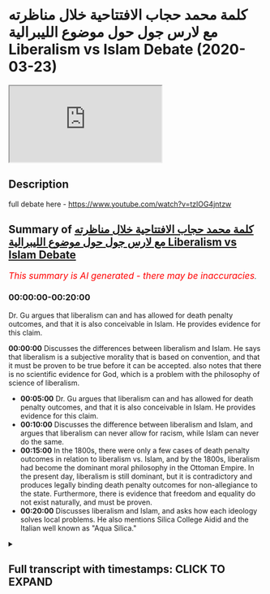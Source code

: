 # كلمة محمد حجاب الافتتاحية خلال مناظرته مع لارس جول حول موضوع الليبرالية Liberalism vs Islam Debate (2020-03-23)

<iframe loading='lazy' allow='autoplay' src='https://www.youtube.com/embed/P8rbfhffxG8'></iframe>

## Description

full debate here - <https://www.youtube.com/watch?v=tzlOG4jntzw>

## Summary of [كلمة محمد حجاب الافتتاحية خلال مناظرته مع لارس جول حول موضوع الليبرالية Liberalism vs Islam Debate](https://www.youtube.com/watch?v=P8rbfhffxG8)

*<span style="color:red; font-size:125%">This summary is AI generated - there may be inaccuracies</span>. [](/)*

### <a onclick="modifyYTiframeseektime('0')">00:00:00-00:20:00</a>

 Dr. Gu argues that liberalism can and has allowed for death penalty outcomes, and that it is also conceivable in Islam. He provides evidence for this claim.

**<a onclick="modifyYTiframeseektime('0')">00:00:00</a>** Discusses the differences between liberalism and Islam. He says that liberalism is a subjective morality that is based on convention, and that it must be proven to be true before it can be accepted. also notes that there is no scientific evidence for God, which is a problem with the philosophy of science of liberalism.

* **<a onclick="modifyYTiframeseektime('300')">00:05:00</a>**  Dr. Gu argues that liberalism can and has allowed for death penalty outcomes, and that it is also conceivable in Islam. He provides evidence for this claim.
* **<a onclick="modifyYTiframeseektime('600')">00:10:00</a>** Discusses the difference between liberalism and Islam, and argues that liberalism can never allow for racism, while Islam can never do the same.
* **<a onclick="modifyYTiframeseektime('900')">00:15:00</a>** In the 1800s, there were only a few cases of death penalty outcomes in relation to liberalism vs. Islam, and by the 1800s, liberalism had become the dominant moral philosophy in the Ottoman Empire. In the present day, liberalism is still dominant, but it is contradictory and produces legally binding death penalty outcomes for non-allegiance to the state. Furthermore, there is evidence that freedom and equality do not exist naturally, and must be proven.
* **<a onclick="modifyYTiframeseektime('1200')">00:20:00</a>** Discusses liberalism and Islam, and asks how each ideology solves local problems. He also mentions Silica College Aidid and the Italian well known as "Aqua Silica."

<details><summary><h2>Full transcript with timestamps: CLICK TO EXPAND</h2></summary>

<a onclick="modifyYTiframeseektime('9')">0:00:09</a> so are they coming Rach mental labor  
<a onclick="modifyYTiframeseektime('11')">0:00:11</a> together can you guys hear me this is a  
<a onclick="modifyYTiframeseektime('12')">0:00:12</a> bit low  
<a onclick="modifyYTiframeseektime('13')">0:00:13</a> should I bring up a bit is this better  
<a onclick="modifyYTiframeseektime('16')">0:00:16</a> is it better or is it mm all right well  
<a onclick="modifyYTiframeseektime('20')">0:00:20</a> thank you very much dr. Gould for your  
<a onclick="modifyYTiframeseektime('23')">0:00:23</a> presentation it was a bit more moderate  
<a onclick="modifyYTiframeseektime('27')">0:00:27</a> than your previous presentations I must  
<a onclick="modifyYTiframeseektime('29')">0:00:29</a> admit with other debates I've seen of  
<a onclick="modifyYTiframeseektime('33')">0:00:33</a> yours so I appreciate the more nuance  
<a onclick="modifyYTiframeseektime('36')">0:00:36</a> that you put into the discussion let's  
<a onclick="modifyYTiframeseektime('41')">0:00:41</a> start with definitions because I think  
<a onclick="modifyYTiframeseektime('43')">0:00:43</a> this is a point of difference actually  
<a onclick="modifyYTiframeseektime('46')">0:00:46</a> between me and gule gule a good I said  
<a onclick="modifyYTiframeseektime('50')">0:00:50</a> that the definitions that he took were  
<a onclick="modifyYTiframeseektime('52')">0:00:52</a> from dictionaries vernacular definitions  
<a onclick="modifyYTiframeseektime('56')">0:00:56</a> or dictionary definitions are invariably  
<a onclick="modifyYTiframeseektime('58')">0:00:58</a> influenced by ideological ones and so I  
<a onclick="modifyYTiframeseektime('61')">0:01:01</a> would put to him that dictionary  
<a onclick="modifyYTiframeseektime('63')">0:01:03</a> definitions are actually influenced by  
<a onclick="modifyYTiframeseektime('67')">0:01:07</a> political and social outcomes around  
<a onclick="modifyYTiframeseektime('70')">0:01:10</a> around those particular definitions when  
<a onclick="modifyYTiframeseektime('72')">0:01:12</a> they're being written in order to avoid  
<a onclick="modifyYTiframeseektime('74')">0:01:14</a> such bias one has to go before the  
<a onclick="modifyYTiframeseektime('76')">0:01:16</a> sixteenth century for example when  
<a onclick="modifyYTiframeseektime('78')">0:01:18</a> liberalism was around and find  
<a onclick="modifyYTiframeseektime('80')">0:01:20</a> definitions then that would be I think  
<a onclick="modifyYTiframeseektime('82')">0:01:22</a> an appropriate recourse for someone who  
<a onclick="modifyYTiframeseektime('84')">0:01:24</a> wants to use addiction definition  
<a onclick="modifyYTiframeseektime('86')">0:01:26</a> however I would say is that dr. Goulet  
<a onclick="modifyYTiframeseektime('88')">0:01:28</a> went on to talk about human rights which  
<a onclick="modifyYTiframeseektime('90')">0:01:30</a> is actually an outgrowth of liberalism  
<a onclick="modifyYTiframeseektime('92')">0:01:32</a> human rights is an outgrowth of  
<a onclick="modifyYTiframeseektime('94')">0:01:34</a> liberalism you cannot understand human  
<a onclick="modifyYTiframeseektime('95')">0:01:35</a> rights without understanding liberalism  
<a onclick="modifyYTiframeseektime('97')">0:01:37</a> therefore the liberalism that we are  
<a onclick="modifyYTiframeseektime('100')">0:01:40</a> talking about is the social liberalism  
<a onclick="modifyYTiframeseektime('103')">0:01:43</a> that is the political philosophy that  
<a onclick="modifyYTiframeseektime('108')">0:01:48</a> was well introduced by John Locke one  
<a onclick="modifyYTiframeseektime('110')">0:01:50</a> karate you some say Thomas Hobbes and  
<a onclick="modifyYTiframeseektime('113')">0:01:53</a> has a tradition all the way up to this  
<a onclick="modifyYTiframeseektime('115')">0:01:55</a> day and so that my definition of  
<a onclick="modifyYTiframeseektime('118')">0:01:58</a> liberalism is actually a politically  
<a onclick="modifyYTiframeseektime('120')">0:02:00</a> floss philosophically one which I'm sure  
<a onclick="modifyYTiframeseektime('122')">0:02:02</a> he'll be able to resonate with being a  
<a onclick="modifyYTiframeseektime('123')">0:02:03</a> philosopher himself traditional Islam I  
<a onclick="modifyYTiframeseektime('125')">0:02:05</a> agree with dr. Goulet we no one has a  
<a onclick="modifyYTiframeseektime('128')">0:02:08</a> monopoly of traditionally the slam so  
<a onclick="modifyYTiframeseektime('130')">0:02:10</a> for example I follow the Humber Light  
<a onclick="modifyYTiframeseektime('132')">0:02:12</a> School of Law I can't say that my school  
<a onclick="modifyYTiframeseektime('135')">0:02:15</a> of law is the only correct one I  
<a onclick="modifyYTiframeseektime('136')">0:02:16</a> understand that there is different  
<a onclick="modifyYTiframeseektime('139')">0:02:19</a> strands of traditions Islam mortis  
<a onclick="modifyYTiframeseektime('141')">0:02:21</a> Ollie's were accepted  
<a onclick="modifyYTiframeseektime('143')">0:02:23</a> four of the each man for example and  
<a onclick="modifyYTiframeseektime('145')">0:02:25</a> that's even mentioned by him Tamiya who  
<a onclick="modifyYTiframeseektime('148')">0:02:28</a> is a literalist as many of you know so I  
<a onclick="modifyYTiframeseektime('151')">0:02:31</a> accept the nuance there I don't disagree  
<a onclick="modifyYTiframeseektime('153')">0:02:33</a> with him I don't think anyone has a  
<a onclick="modifyYTiframeseektime('154')">0:02:34</a> monopoly of traditional traditional slam  
<a onclick="modifyYTiframeseektime('157')">0:02:37</a> so I think that's the first thing the  
<a onclick="modifyYTiframeseektime('159')">0:02:39</a> second thing I want to put to dr. Goulet  
<a onclick="modifyYTiframeseektime('161')">0:02:41</a> is that before we say that we should  
<a onclick="modifyYTiframeseektime('165')">0:02:45</a> move into a liberalizing direction I  
<a onclick="modifyYTiframeseektime('167')">0:02:47</a> think it's very fair to ask the question  
<a onclick="modifyYTiframeseektime('170')">0:02:50</a> how can we prove that liberalism is true  
<a onclick="modifyYTiframeseektime('173')">0:02:53</a> in the first place and of course John  
<a onclick="modifyYTiframeseektime('176')">0:02:56</a> Locke who is the founding father of  
<a onclick="modifyYTiframeseektime('178')">0:02:58</a> liberalism had an essay or a book that  
<a onclick="modifyYTiframeseektime('180')">0:03:00</a> he wrote when he talked about morality  
<a onclick="modifyYTiframeseektime('183')">0:03:03</a> and in that he said that morality is  
<a onclick="modifyYTiframeseektime('185')">0:03:05</a> something which is you can be  
<a onclick="modifyYTiframeseektime('187')">0:03:07</a> demonstrated like mathematics he said  
<a onclick="modifyYTiframeseektime('189')">0:03:09</a> that you can prove the truth of morality  
<a onclick="modifyYTiframeseektime('192')">0:03:12</a> in the same way as you can truth you can  
<a onclick="modifyYTiframeseektime('195')">0:03:15</a> prove scientific truths or mathematical  
<a onclick="modifyYTiframeseektime('197')">0:03:17</a> logical truths in his own system he said  
<a onclick="modifyYTiframeseektime('200')">0:03:20</a> that liberalism is true and he gave  
<a onclick="modifyYTiframeseektime('202')">0:03:22</a> theological reasons for it he replied to  
<a onclick="modifyYTiframeseektime('204')">0:03:24</a> Robert filmer for example who was a  
<a onclick="modifyYTiframeseektime('206')">0:03:26</a> Christian and he was using God as the  
<a onclick="modifyYTiframeseektime('209')">0:03:29</a> example so in other words he was using  
<a onclick="modifyYTiframeseektime('211')">0:03:31</a> an anchorage a moral epistemological  
<a onclick="modifyYTiframeseektime('214')">0:03:34</a> anchorage which was theological and of  
<a onclick="modifyYTiframeseektime('217')">0:03:37</a> course the liberal tradition is not just  
<a onclick="modifyYTiframeseektime('219')">0:03:39</a> John Locke so across time there has been  
<a onclick="modifyYTiframeseektime('222')">0:03:42</a> different philosophers all of which have  
<a onclick="modifyYTiframeseektime('223')">0:03:43</a> tried different things in order to  
<a onclick="modifyYTiframeseektime('226')">0:03:46</a> anchor their respective moral philosophy  
<a onclick="modifyYTiframeseektime('228')">0:03:48</a> so we have John Stuart Mill we have John  
<a onclick="modifyYTiframeseektime('231')">0:03:51</a> Rawls de Tocqueville Montesquieu all of  
<a onclick="modifyYTiframeseektime('234')">0:03:54</a> these individuals wrote books and there  
<a onclick="modifyYTiframeseektime('236')">0:03:56</a> is a vast wood there is a rich tradition  
<a onclick="modifyYTiframeseektime('241')">0:04:01</a> of referring back to a particular  
<a onclick="modifyYTiframeseektime('244')">0:04:04</a> underpinning whether it be  
<a onclick="modifyYTiframeseektime('245')">0:04:05</a> utilitarianism the hedonistic principle  
<a onclick="modifyYTiframeseektime('247')">0:04:07</a> or whatever but in any of those cases  
<a onclick="modifyYTiframeseektime('251')">0:04:11</a> liberalism has proven to be a creature  
<a onclick="modifyYTiframeseektime('253')">0:04:13</a> of convention what did you say I said  
<a onclick="modifyYTiframeseektime('257')">0:04:17</a> liberalism is a creature of convention  
<a onclick="modifyYTiframeseektime('260')">0:04:20</a> meaning it's a subjective morality  
<a onclick="modifyYTiframeseektime('263')">0:04:23</a> something which is and has been the  
<a onclick="modifyYTiframeseektime('266')">0:04:26</a> subject of change it's not an object of  
<a onclick="modifyYTiframeseektime('270')">0:04:30</a> might therefore before we even proceed  
<a onclick="modifyYTiframeseektime('272')">0:04:32</a> in this conversation you have to prove  
<a onclick="modifyYTiframeseektime('274')">0:04:34</a> to me that liberalism is  
<a onclick="modifyYTiframeseektime('276')">0:04:36</a> I mean you had a debate with Hamza  
<a onclick="modifyYTiframeseektime('279')">0:04:39</a> sources some time ago about God's  
<a onclick="modifyYTiframeseektime('281')">0:04:41</a> existence 54 minutes into the debate  
<a onclick="modifyYTiframeseektime('284')">0:04:44</a> doctor Goulet said there is no  
<a onclick="modifyYTiframeseektime('286')">0:04:46</a> scientific evidence of God just bear  
<a onclick="modifyYTiframeseektime('290')">0:04:50</a> that in mind  
<a onclick="modifyYTiframeseektime('291')">0:04:51</a> there is no scientific evidence of God  
<a onclick="modifyYTiframeseektime('292')">0:04:52</a> is a problem with his understanding of  
<a onclick="modifyYTiframeseektime('294')">0:04:54</a> philosophy of science but where is the  
<a onclick="modifyYTiframeseektime('297')">0:04:57</a> scientific evidence for liberalism you  
<a onclick="modifyYTiframeseektime('301')">0:05:01</a> can't have one standard of truth when  
<a onclick="modifyYTiframeseektime('303')">0:05:03</a> you're trying to discover one system of  
<a onclick="modifyYTiframeseektime('306')">0:05:06</a> morality and then this band that discard  
<a onclick="modifyYTiframeseektime('308')">0:05:08</a> that completely throw that out when  
<a onclick="modifyYTiframeseektime('311')">0:05:11</a> you're talking about your own beliefs  
<a onclick="modifyYTiframeseektime('313')">0:05:13</a> which are axiomatic otherwise unprovable  
<a onclick="modifyYTiframeseektime('317')">0:05:17</a> so before you tell us to be liberal why  
<a onclick="modifyYTiframeseektime('319')">0:05:19</a> don't you prove liberalism stop  
<a onclick="modifyYTiframeseektime('321')">0:05:21</a> preaching to us and start proving to us  
<a onclick="modifyYTiframeseektime('324')">0:05:24</a> that's the reality you have taken the  
<a onclick="modifyYTiframeseektime('327')">0:05:27</a> stance of an ideologue a liberal  
<a onclick="modifyYTiframeseektime('331')">0:05:31</a> ideologue preacher don't be a preacher  
<a onclick="modifyYTiframeseektime('336')">0:05:36</a> be a teacher don't be don't preach prove  
<a onclick="modifyYTiframeseektime('340')">0:05:40</a> I want to learn give me some proofs  
<a onclick="modifyYTiframeseektime('344')">0:05:44</a> however what we saw in the second half  
<a onclick="modifyYTiframeseektime('348')">0:05:48</a> of the presentation was dr. GU or Goulet  
<a onclick="modifyYTiframeseektime('352')">0:05:52</a> is that he started talking about  
<a onclick="modifyYTiframeseektime('354')">0:05:54</a> discrimination human rights and all of  
<a onclick="modifyYTiframeseektime('357')">0:05:57</a> those things and he mentioned the death  
<a onclick="modifyYTiframeseektime('359')">0:05:59</a> penalty here's my claim and I stand in  
<a onclick="modifyYTiframeseektime('364')">0:06:04</a> front of everyone today with full  
<a onclick="modifyYTiframeseektime('366')">0:06:06</a> confidence that this claim will not be  
<a onclick="modifyYTiframeseektime('369')">0:06:09</a> refuted listen to the claim liberalism  
<a onclick="modifyYTiframeseektime('372')">0:06:12</a> can and has and is wait a minute now  
<a onclick="modifyYTiframeseektime('378')">0:06:18</a> you're using too many words  
<a onclick="modifyYTiframeseektime('379')">0:06:19</a> rewind liberalism can and has and is  
<a onclick="modifyYTiframeseektime('385')">0:06:25</a> capable of producing death penalty  
<a onclick="modifyYTiframeseektime('389')">0:06:29</a> outcomes for non-religious to the state  
<a onclick="modifyYTiframeseektime('391')">0:06:31</a> for example her dude the laws barbaric  
<a onclick="modifyYTiframeseektime('395')">0:06:35</a> outdated dysfunctional laws which is a  
<a onclick="modifyYTiframeseektime('398')">0:06:38</a> genetic fallacy by the way and you  
<a onclick="modifyYTiframeseektime('400')">0:06:40</a> should know as a philosopher that  
<a onclick="modifyYTiframeseektime('401')">0:06:41</a> presents in cases like this is weak then  
<a onclick="modifyYTiframeseektime('403')">0:06:43</a> he mentioned democracy which is even  
<a onclick="modifyYTiframeseektime('405')">0:06:45</a> look it's even older than Mohammed so  
<a onclick="modifyYTiframeseektime('407')">0:06:47</a> it's even more outdated so it should be  
<a onclick="modifyYTiframeseektime('408')">0:06:48</a> even more wrong  
<a onclick="modifyYTiframeseektime('409')">0:06:49</a> your understanding but then here's what  
<a onclick="modifyYTiframeseektime('411')">0:06:51</a> I'm saying to you the point is this  
<a onclick="modifyYTiframeseektime('415')">0:06:55</a> liberalism can allow why because ladies  
<a onclick="modifyYTiframeseektime('418')">0:06:58</a> and gentlemen liberal contract arianism  
<a onclick="modifyYTiframeseektime('421')">0:07:01</a> or contractual ism which is the only  
<a onclick="modifyYTiframeseektime('424')">0:07:04</a> liberalism that you will find on the  
<a onclick="modifyYTiframeseektime('426')">0:07:06</a> face of the earth assumes that we had a  
<a onclick="modifyYTiframeseektime('428')">0:07:08</a> prime model state of nature and that we  
<a onclick="modifyYTiframeseektime('431')">0:07:11</a> entered into a prime model barter where  
<a onclick="modifyYTiframeseektime('434')">0:07:14</a> we traded our freedom for the security  
<a onclick="modifyYTiframeseektime('437')">0:07:17</a> of the state meaning what the sovereign  
<a onclick="modifyYTiframeseektime('441')">0:07:21</a> becomes the ultimate authority John  
<a onclick="modifyYTiframeseektime('444')">0:07:24</a> Lucas himself said in his letters of  
<a onclick="modifyYTiframeseektime('449')">0:07:29</a> toleration ironically that if someone in  
<a onclick="modifyYTiframeseektime('452')">0:07:32</a> a Jewish state John Locke the founding  
<a onclick="modifyYTiframeseektime('455')">0:07:35</a> father of liberalism someone in a Jewish  
<a onclick="modifyYTiframeseektime('457')">0:07:37</a> state a post Assizes this believes in  
<a onclick="modifyYTiframeseektime('461')">0:07:41</a> Judaism he is to be killed when he a  
<a onclick="modifyYTiframeseektime('464')">0:07:44</a> minute is this for Muhammad no no no no  
<a onclick="modifyYTiframeseektime('467')">0:07:47</a> this is John Locke the founding father  
<a onclick="modifyYTiframeseektime('471')">0:07:51</a> of liberalism which is the very ideology  
<a onclick="modifyYTiframeseektime('474')">0:07:54</a> you are trying to preach to us today  
<a onclick="modifyYTiframeseektime('476')">0:07:56</a> this of course did not stop at Locke it  
<a onclick="modifyYTiframeseektime('480')">0:08:00</a> continued to mill it continued all the  
<a onclick="modifyYTiframeseektime('482')">0:08:02</a> way up to rules actually Immanuel Kant  
<a onclick="modifyYTiframeseektime('485')">0:08:05</a> all of these individuals have messages  
<a onclick="modifyYTiframeseektime('489')">0:08:09</a> similar to that that you have to fully  
<a onclick="modifyYTiframeseektime('490')">0:08:10</a> obey the sovereign listen to this listen  
<a onclick="modifyYTiframeseektime('494')">0:08:14</a> to this me and you I was born in London  
<a onclick="modifyYTiframeseektime('499')">0:08:19</a> 28 years ago you were born maybe 29  
<a onclick="modifyYTiframeseektime('503')">0:08:23</a> years ago I don't know in Norway and and  
<a onclick="modifyYTiframeseektime('507')">0:08:27</a> what happened was I didn't get a choice  
<a onclick="modifyYTiframeseektime('510')">0:08:30</a> did you get a choice that you had to  
<a onclick="modifyYTiframeseektime('513')">0:08:33</a> obey the law or not or to be a citizen  
<a onclick="modifyYTiframeseektime('515')">0:08:35</a> or not I was just forced into the social  
<a onclick="modifyYTiframeseektime('517')">0:08:37</a> contract freedom of expression and  
<a onclick="modifyYTiframeseektime('520')">0:08:40</a> freedom of religious expression and  
<a onclick="modifyYTiframeseektime('523')">0:08:43</a> freedom of thought and so on and so  
<a onclick="modifyYTiframeseektime('525')">0:08:45</a> forth all of that was curtailed that the  
<a onclick="modifyYTiframeseektime('527')">0:08:47</a> very starting point for me I didn't  
<a onclick="modifyYTiframeseektime('530')">0:08:50</a> choose to be here and to be a citizen  
<a onclick="modifyYTiframeseektime('532')">0:08:52</a> and obey the law yet I have to be obey  
<a onclick="modifyYTiframeseektime('535')">0:08:55</a> the law the point is the social contract  
<a onclick="modifyYTiframeseektime('537')">0:08:57</a> is is dominant and therefore  
<a onclick="modifyYTiframeseektime('542')">0:09:02</a> when the law is in place I have to  
<a onclick="modifyYTiframeseektime('544')">0:09:04</a> follow the law if the law is that  
<a onclick="modifyYTiframeseektime('547')">0:09:07</a> there's treason which is associated with  
<a onclick="modifyYTiframeseektime('549')">0:09:09</a> some kind of religious authority then  
<a onclick="modifyYTiframeseektime('551')">0:09:11</a> that is the law  
<a onclick="modifyYTiframeseektime('552')">0:09:12</a> therefore it's conceivable through  
<a onclick="modifyYTiframeseektime('555')">0:09:15</a> liberalism to have death penalty  
<a onclick="modifyYTiframeseektime('556')">0:09:16</a> outcomes philosophically and by the way  
<a onclick="modifyYTiframeseektime('559')">0:09:19</a> it's also conceivable in Islam as he  
<a onclick="modifyYTiframeseektime('562')">0:09:22</a> alluded to to refer to him that you  
<a onclick="modifyYTiframeseektime('564')">0:09:24</a> don't have to have death penalty  
<a onclick="modifyYTiframeseektime('566')">0:09:26</a> outcomes for a public apostasy in an  
<a onclick="modifyYTiframeseektime('569')">0:09:29</a> Islamic state let me give you the  
<a onclick="modifyYTiframeseektime('570')">0:09:30</a> evidence for that some brothers are  
<a onclick="modifyYTiframeseektime('572')">0:09:32</a> gonna say wait a minute  
<a onclick="modifyYTiframeseektime('573')">0:09:33</a> he now you become liberal no no no no  
<a onclick="modifyYTiframeseektime('577')">0:09:37</a> for example the prophet muhammad's allah  
<a onclick="modifyYTiframeseektime('579')">0:09:39</a> - in a hadith in Bukhari where he was  
<a onclick="modifyYTiframeseektime('583')">0:09:43</a> talking to the people of in had a beer  
<a onclick="modifyYTiframeseektime('585')">0:09:45</a> he spoke to some head of Muhammad and  
<a onclick="modifyYTiframeseektime('587')">0:09:47</a> there was a pact that he created so hey  
<a onclick="modifyYTiframeseektime('590')">0:09:50</a> Lebanon who was the leader of the  
<a onclick="modifyYTiframeseektime('592')">0:09:52</a> collages at that time said that if  
<a onclick="modifyYTiframeseektime('593')">0:09:53</a> anyone opposed Assizes even publicly the  
<a onclick="modifyYTiframeseektime('596')">0:09:56</a> assumption was then they are to be not  
<a onclick="modifyYTiframeseektime('598')">0:09:58</a> killed but returned to us the Prophet  
<a onclick="modifyYTiframeseektime('600')">0:10:00</a> agreed to that now the question is is  
<a onclick="modifyYTiframeseektime('602')">0:10:02</a> this still applicable today if no crime  
<a onclick="modifyYTiframeseektime('604')">0:10:04</a> will josiya he mentions in said Matt  
<a onclick="modifyYTiframeseektime('606')">0:10:06</a> just as Elmer Dell we also pronounced  
<a onclick="modifyYTiframeseektime('609')">0:10:09</a> mouth now he mentions as well in his  
<a onclick="modifyYTiframeseektime('611')">0:10:11</a> books Noel Insaf the other one he wrote  
<a onclick="modifyYTiframeseektime('613')">0:10:13</a> another big book we can give the  
<a onclick="modifyYTiframeseektime('614')">0:10:14</a> references after he mentions that this  
<a onclick="modifyYTiframeseektime('616')">0:10:16</a> is still applicable today so it's not  
<a onclick="modifyYTiframeseektime('619')">0:10:19</a> been abrogated in other words it's  
<a onclick="modifyYTiframeseektime('621')">0:10:21</a> conceivable fully to have a fully  
<a onclick="modifyYTiframeseektime('623')">0:10:23</a> fledged Islamic state where there is no  
<a onclick="modifyYTiframeseektime('626')">0:10:26</a> war and someone apostates in public and  
<a onclick="modifyYTiframeseektime('629')">0:10:29</a> there is no death penalty outcome why is  
<a onclick="modifyYTiframeseektime('632')">0:10:32</a> that despite what the Prophet Muhammad  
<a onclick="modifyYTiframeseektime('635')">0:10:35</a> said and because of liberalism no no  
<a onclick="modifyYTiframeseektime('637')">0:10:37</a> this is because of what Prophet Muhammad  
<a onclick="modifyYTiframeseektime('640')">0:10:40</a> said so Allah volumes and therefore it's  
<a onclick="modifyYTiframeseektime('642')">0:10:42</a> conceivable in Islam for such  
<a onclick="modifyYTiframeseektime('645')">0:10:45</a> punishments to be waved as well as  
<a onclick="modifyYTiframeseektime('648')">0:10:48</a> implemented fairly and illiberal ISM for  
<a onclick="modifyYTiframeseektime('652')">0:10:52</a> such punishments to be waived or  
<a onclick="modifyYTiframeseektime('653')">0:10:53</a> implemented so what's the issue the  
<a onclick="modifyYTiframeseektime('655')">0:10:55</a> issue is you're actually calling us to  
<a onclick="modifyYTiframeseektime('657')">0:10:57</a> something which we don't need we have  
<a onclick="modifyYTiframeseektime('660')">0:11:00</a> within our own system the point is this  
<a onclick="modifyYTiframeseektime('663')">0:11:03</a> as he said correctly there's Muslim the  
<a onclick="modifyYTiframeseektime('667')">0:11:07</a> jurists can and have argued to that  
<a onclick="modifyYTiframeseektime('670')">0:11:10</a> effect now let's look at something else  
<a onclick="modifyYTiframeseektime('675')">0:11:15</a> a point I wanted to make him which I  
<a onclick="modifyYTiframeseektime('678')">0:11:18</a> think we need to be very clear on it's  
<a onclick="modifyYTiframeseektime('683')">0:11:23</a> not to have colonial amnesia the most  
<a onclick="modifyYTiframeseektime('687')">0:11:27</a> bloody massacres in human history and I  
<a onclick="modifyYTiframeseektime('691')">0:11:31</a> say this with full confidence have been  
<a onclick="modifyYTiframeseektime('694')">0:11:34</a> perpetrated by liberal states let's take  
<a onclick="modifyYTiframeseektime('698')">0:11:38</a> one example 1830 the French annexation  
<a onclick="modifyYTiframeseektime('702')">0:11:42</a> of Algeria 1 million people were killed  
<a onclick="modifyYTiframeseektime('707')">0:11:47</a> genocide oh and by the way I was a  
<a onclick="modifyYTiframeseektime('710')">0:11:50</a> history teacher in the UK for some time  
<a onclick="modifyYTiframeseektime('712')">0:11:52</a> never did we teach this and it wasn't  
<a onclick="modifyYTiframeseektime('714')">0:11:54</a> even on the national curriculum but we  
<a onclick="modifyYTiframeseektime('716')">0:11:56</a> teach about the Holocaust those kinds of  
<a onclick="modifyYTiframeseektime('718')">0:11:58</a> genocides why because the French were  
<a onclick="modifyYTiframeseektime('721')">0:12:01</a> adamant on censoring this information  
<a onclick="modifyYTiframeseektime('724')">0:12:04</a> because it included rape pillaging of  
<a onclick="modifyYTiframeseektime('728')">0:12:08</a> human beings and pictures are them  
<a onclick="modifyYTiframeseektime('730')">0:12:10</a> because this was the time where pictures  
<a onclick="modifyYTiframeseektime('732')">0:12:12</a> could be actually generated many Muslims  
<a onclick="modifyYTiframeseektime('734')">0:12:14</a> don't even know what happened in Algeria  
<a onclick="modifyYTiframeseektime('736')">0:12:16</a> for a hundred and thirty years by a  
<a onclick="modifyYTiframeseektime('739')">0:12:19</a> government a French government which was  
<a onclick="modifyYTiframeseektime('742')">0:12:22</a> not only liberal listen to this but the  
<a onclick="modifyYTiframeseektime('745')">0:12:25</a> founding fathers of that Liberal  
<a onclick="modifyYTiframeseektime('746')">0:12:26</a> government and philosophers like Alexis  
<a onclick="modifyYTiframeseektime('749')">0:12:29</a> de Tocqueville in his essays to Algiers  
<a onclick="modifyYTiframeseektime('752')">0:12:32</a> actually supported the colonial  
<a onclick="modifyYTiframeseektime('754')">0:12:34</a> discrimination against who the Algerians  
<a onclick="modifyYTiframeseektime('757')">0:12:37</a> because of what because of the  
<a onclick="modifyYTiframeseektime('759')">0:12:39</a> superiority complex that they had and  
<a onclick="modifyYTiframeseektime('762')">0:12:42</a> this is to be honest what we find in the  
<a onclick="modifyYTiframeseektime('764')">0:12:44</a> discourse a superiority complex where  
<a onclick="modifyYTiframeseektime('768')">0:12:48</a> you don't even have an objective  
<a onclick="modifyYTiframeseektime('769')">0:12:49</a> morality to give us so the point is this  
<a onclick="modifyYTiframeseektime('773')">0:12:53</a> listen to this liberalism has can allow  
<a onclick="modifyYTiframeseektime('778')">0:12:58</a> for racism and colonialism and tyranny  
<a onclick="modifyYTiframeseektime('782')">0:13:02</a> and authoritarianism whereas Islam can  
<a onclick="modifyYTiframeseektime('785')">0:13:05</a> never I am NOT saying has never but can  
<a onclick="modifyYTiframeseektime('788')">0:13:08</a> never as a religion can never allow for  
<a onclick="modifyYTiframeseektime('791')">0:13:11</a> racism  
<a onclick="modifyYTiframeseektime('792')">0:13:12</a> so the question shouldn't really be now  
<a onclick="modifyYTiframeseektime('794')">0:13:14</a> if you if you like racism liberalism  
<a onclick="modifyYTiframeseektime('796')">0:13:16</a> can't stop you from being racist let me  
<a onclick="modifyYTiframeseektime('800')">0:13:20</a> say that one more time liberalism as a  
<a onclick="modifyYTiframeseektime('802')">0:13:22</a> political philosophy cannot and has not  
<a onclick="modifyYTiframeseektime('805')">0:13:25</a> through its principles or its action  
<a onclick="modifyYTiframeseektime('808')">0:13:28</a> stop you from being a racist and if it  
<a onclick="modifyYTiframeseektime('810')">0:13:30</a> could then surely the founding fathers  
<a onclick="modifyYTiframeseektime('812')">0:13:32</a> surely those who came after them and  
<a onclick="modifyYTiframeseektime('814')">0:13:34</a> those who came after them wouldn't have  
<a onclick="modifyYTiframeseektime('817')">0:13:37</a> allowed a race-based slavery to exist  
<a onclick="modifyYTiframeseektime('819')">0:13:39</a> race-based slavery in America until the  
<a onclick="modifyYTiframeseektime('822')">0:13:42</a> Civil War which by the way killed the  
<a onclick="modifyYTiframeseektime('825')">0:13:45</a> most people in American history in terms  
<a onclick="modifyYTiframeseektime('827')">0:13:47</a> of wars so this is a colonial amnesia  
<a onclick="modifyYTiframeseektime('831')">0:13:51</a> which I think people are having and  
<a onclick="modifyYTiframeseektime('833')">0:13:53</a> forgetting about the fact that most  
<a onclick="modifyYTiframeseektime('835')">0:13:55</a> genocides that have been committed in  
<a onclick="modifyYTiframeseektime('838')">0:13:58</a> history have been by literally massive  
<a onclick="modifyYTiframeseektime('839')">0:13:59</a> genocides have been by liberal States in  
<a onclick="modifyYTiframeseektime('841')">0:14:01</a> the in the in the recent history the  
<a onclick="modifyYTiframeseektime('843')">0:14:03</a> Native Americans what happened to them  
<a onclick="modifyYTiframeseektime('845')">0:14:05</a> Native America Native Americans and what  
<a onclick="modifyYTiframeseektime('848')">0:14:08</a> happened to them is is basically Isis on  
<a onclick="modifyYTiframeseektime('851')">0:14:11</a> steroids feud if you don't like Isis you  
<a onclick="modifyYTiframeseektime('853')">0:14:13</a> shouldn't like  
<a onclick="modifyYTiframeseektime('854')">0:14:14</a> I mean imagine 100 years from now you  
<a onclick="modifyYTiframeseektime('856')">0:14:16</a> speak to our Isis person and they say  
<a onclick="modifyYTiframeseektime('858')">0:14:18</a> this is our state we've over took it  
<a onclick="modifyYTiframeseektime('859')">0:14:19</a> from the people no one will accept it  
<a onclick="modifyYTiframeseektime('862')">0:14:22</a> but now America is basically premises  
<a onclick="modifyYTiframeseektime('863')">0:14:23</a> it's built on the same kind of genocide  
<a onclick="modifyYTiframeseektime('866')">0:14:26</a> and that's the reality this is  
<a onclick="modifyYTiframeseektime('868')">0:14:28</a> liberalism for you yeah westward and  
<a onclick="modifyYTiframeseektime('869')">0:14:29</a> expansion manifest destiny these were  
<a onclick="modifyYTiframeseektime('871')">0:14:31</a> all liberal concepts please don't try it  
<a onclick="modifyYTiframeseektime('874')">0:14:34</a> we know your history we know your  
<a onclick="modifyYTiframeseektime('877')">0:14:37</a> history very well and we know your  
<a onclick="modifyYTiframeseektime('880')">0:14:40</a> present as well and the question now is  
<a onclick="modifyYTiframeseektime('882')">0:14:42</a> it can it be legalistically justified  
<a onclick="modifyYTiframeseektime('884')">0:14:44</a> you know I did some research which I'm  
<a onclick="modifyYTiframeseektime('886')">0:14:46</a> going to publish soon inshallah maybe a  
<a onclick="modifyYTiframeseektime('889')">0:14:49</a> week or two I did some reach research on  
<a onclick="modifyYTiframeseektime('892')">0:14:52</a> the amount of times that Haddad have  
<a onclick="modifyYTiframeseektime('894')">0:14:54</a> been implemented in the Ottoman Empire  
<a onclick="modifyYTiframeseektime('896')">0:14:56</a> of course there are gaps in the records  
<a onclick="modifyYTiframeseektime('898')">0:14:58</a> well it has actually been digitized and  
<a onclick="modifyYTiframeseektime('901')">0:15:01</a> archived and my understanding is from  
<a onclick="modifyYTiframeseektime('904')">0:15:04</a> the years 1500 to 1700 there was only  
<a onclick="modifyYTiframeseektime('907')">0:15:07</a> two or three cases and by the way there  
<a onclick="modifyYTiframeseektime('909')">0:15:09</a> was no death penalty outcomes for a lot  
<a onclick="modifyYTiframeseektime('911')">0:15:11</a> of them from the years 1700 to 1856  
<a onclick="modifyYTiframeseektime('915')">0:15:15</a> which is when the Tanzimat took place  
<a onclick="modifyYTiframeseektime('917')">0:15:17</a> when actually in 1839 in 1839 they  
<a onclick="modifyYTiframeseektime('921')">0:15:21</a> basically stopped a Sharia law as being  
<a onclick="modifyYTiframeseektime('923')">0:15:23</a> the arbitrator and Jew in the judiciary  
<a onclick="modifyYTiframeseektime('924')">0:15:24</a> in in the Ottoman Empire in that period  
<a onclick="modifyYTiframeseektime('927')">0:15:27</a> of time you saw the most but most of  
<a onclick="modifyYTiframeseektime('929')">0:15:29</a> them once again through muslin and other  
<a onclick="modifyYTiframeseektime('931')">0:15:31</a> reasons were stopped now look at America  
<a onclick="modifyYTiframeseektime('933')">0:15:33</a> of treason is I believe and not me the  
<a onclick="modifyYTiframeseektime('937')">0:15:37</a> scholars of Islam like his Selassie he  
<a onclick="modifyYTiframeseektime('940')">0:15:40</a> mentions in his most pursuit he they say  
<a onclick="modifyYTiframeseektime('942')">0:15:42</a> that that is equivalent to high treason  
<a onclick="modifyYTiframeseektime('945')">0:15:45</a> America in 1862 William Mumford he tore  
<a onclick="modifyYTiframeseektime('949')">0:15:49</a> down an American flag now notice that  
<a onclick="modifyYTiframeseektime('952')">0:15:52</a> this was not an act of militancy  
<a onclick="modifyYTiframeseektime('954')">0:15:54</a> this was an act of symbolism he tore  
<a onclick="modifyYTiframeseektime('958')">0:15:58</a> down an American flag this was after  
<a onclick="modifyYTiframeseektime('959')">0:15:59</a> Abraham Lincoln and all the founding  
<a onclick="modifyYTiframeseektime('961')">0:16:01</a> fathers of liberalism who wrote the  
<a onclick="modifyYTiframeseektime('963')">0:16:03</a> Federalist Papers etc in America he tore  
<a onclick="modifyYTiframeseektime('966')">0:16:06</a> down an American flag and was executed  
<a onclick="modifyYTiframeseektime('967')">0:16:07</a> in front of a mass amount of people in  
<a onclick="modifyYTiframeseektime('970')">0:16:10</a> New Orleans  
<a onclick="modifyYTiframeseektime('971')">0:16:11</a> now this is not militancy so is it  
<a onclick="modifyYTiframeseektime('974')">0:16:14</a> conceivable yes has it been shown in  
<a onclick="modifyYTiframeseektime('977')">0:16:17</a> history yes even through the law so  
<a onclick="modifyYTiframeseektime('981')">0:16:21</a> liberalism doesn't produce non-death  
<a onclick="modifyYTiframeseektime('983')">0:16:23</a> penalty outcomes that's fake that's  
<a onclick="modifyYTiframeseektime('985')">0:16:25</a> false we're not gonna believe in that  
<a onclick="modifyYTiframeseektime('987')">0:16:27</a> that's fake history hasn't proven that  
<a onclick="modifyYTiframeseektime('990')">0:16:30</a> bring your evidence and so the present  
<a onclick="modifyYTiframeseektime('994')">0:16:34</a> is even worse because they don't even  
<a onclick="modifyYTiframeseektime('996')">0:16:36</a> use the treatise clause in the second  
<a onclick="modifyYTiframeseektime('998')">0:16:38</a> the second article of the Constitution  
<a onclick="modifyYTiframeseektime('1000')">0:16:40</a> of America and they do extrajudicial  
<a onclick="modifyYTiframeseektime('1001')">0:16:41</a> killings and by the way those  
<a onclick="modifyYTiframeseektime('1003')">0:16:43</a> extrajudicial killings and the  
<a onclick="modifyYTiframeseektime('1004')">0:16:44</a> suspension of habeas corpus rights are  
<a onclick="modifyYTiframeseektime('1007')">0:16:47</a> sometimes navigated and mitigated  
<a onclick="modifyYTiframeseektime('1010')">0:16:50</a> through the liberal constitutional  
<a onclick="modifyYTiframeseektime('1012')">0:16:52</a> rights and then you have people like  
<a onclick="modifyYTiframeseektime('1015')">0:16:55</a> he'll allow lock use a six-year-old who  
<a onclick="modifyYTiframeseektime('1017')">0:16:57</a> was killed by Americans by drones yes by  
<a onclick="modifyYTiframeseektime('1021')">0:17:01</a> drones killing a child because they're  
<a onclick="modifyYTiframeseektime('1024')">0:17:04</a> afraid that she'll turn out like her  
<a onclick="modifyYTiframeseektime('1025')">0:17:05</a> father without any trial  
<a onclick="modifyYTiframeseektime('1026')">0:17:06</a> this is liberalism for you in action  
<a onclick="modifyYTiframeseektime('1028')">0:17:08</a> don't talk to us about liberalism and  
<a onclick="modifyYTiframeseektime('1031')">0:17:11</a> does it slam it to be liberal outdated  
<a onclick="modifyYTiframeseektime('1034')">0:17:14</a> democracy is much older than proof  
<a onclick="modifyYTiframeseektime('1036')">0:17:16</a> Muhammad's time and he mentioned it as  
<a onclick="modifyYTiframeseektime('1039')">0:17:19</a> outdated as if some kind of argument  
<a onclick="modifyYTiframeseektime('1041')">0:17:21</a> this is dysfunctionality in in  
<a onclick="modifyYTiframeseektime('1043')">0:17:23</a> argumentation actually to use his phrase  
<a onclick="modifyYTiframeseektime('1047')">0:17:27</a> moreover liberalism is contradictory  
<a onclick="modifyYTiframeseektime('1051')">0:17:31</a> with itself  
<a onclick="modifyYTiframeseektime('1052')">0:17:32</a> pluralism says that you can use for  
<a onclick="modifyYTiframeseektime('1055')">0:17:35</a> example your religious expression and so  
<a onclick="modifyYTiframeseektime('1059')">0:17:39</a> on to express yourself in society  
<a onclick="modifyYTiframeseektime('1061')">0:17:41</a> circularity or secularism doesn't allow  
<a onclick="modifyYTiframeseektime('1064')">0:17:44</a> that so if I'm a Muslim and I want to  
<a onclick="modifyYTiframeseektime('1066')">0:17:46</a> use my religious belief systems to  
<a onclick="modifyYTiframeseektime('1070')">0:17:50</a> influence policy that's not Allah  
<a onclick="modifyYTiframeseektime('1073')">0:17:53</a> to me by secularity or secularism why is  
<a onclick="modifyYTiframeseektime('1075')">0:17:55</a> allowed by pluralism so it's  
<a onclick="modifyYTiframeseektime('1077')">0:17:57</a> contradictions what if something which  
<a onclick="modifyYTiframeseektime('1079')">0:17:59</a> is democratic contradicts something  
<a onclick="modifyYTiframeseektime('1080')">0:18:00</a> which is liberal what do you do in that  
<a onclick="modifyYTiframeseektime('1083')">0:18:03</a> situation  
<a onclick="modifyYTiframeseektime('1084')">0:18:04</a> so here the truth is there is nothing  
<a onclick="modifyYTiframeseektime('1088')">0:18:08</a> you can say at all to convince us in the  
<a onclick="modifyYTiframeseektime('1093')">0:18:13</a> same way as many colonial forefathers  
<a onclick="modifyYTiframeseektime('1096')">0:18:16</a> not of himself  
<a onclick="modifyYTiframeseektime('1096')">0:18:16</a> I'm just saying of the Western people in  
<a onclick="modifyYTiframeseektime('1098')">0:18:18</a> general used to come to our countries  
<a onclick="modifyYTiframeseektime('1100')">0:18:20</a> and tell us to believe in what they  
<a onclick="modifyYTiframeseektime('1101')">0:18:21</a> believe and just like in Algeria we  
<a onclick="modifyYTiframeseektime('1104')">0:18:24</a> rejected this because they did not  
<a onclick="modifyYTiframeseektime('1105')">0:18:25</a> provide any proof for what they believe  
<a onclick="modifyYTiframeseektime('1109')">0:18:29</a> and today we're finding the same thing  
<a onclick="modifyYTiframeseektime('1110')">0:18:30</a> again you're not providing any proof so  
<a onclick="modifyYTiframeseektime('1113')">0:18:33</a> what I'm going to conclude with is a  
<a onclick="modifyYTiframeseektime('1114')">0:18:34</a> list of just three questions the second  
<a onclick="modifyYTiframeseektime('1117')">0:18:37</a> one has sub compartments which hopefully  
<a onclick="modifyYTiframeseektime('1119')">0:18:39</a> the professor will answer number one is  
<a onclick="modifyYTiframeseektime('1123')">0:18:43</a> straightforward give us proof of  
<a onclick="modifyYTiframeseektime('1125')">0:18:45</a> liberalism  
<a onclick="modifyYTiframeseektime('1125')">0:18:45</a> what kind of demonstrative proof have  
<a onclick="modifyYTiframeseektime('1128')">0:18:48</a> you got logical give me a rational  
<a onclick="modifyYTiframeseektime('1130')">0:18:50</a> argument using Monty for logic give me a  
<a onclick="modifyYTiframeseektime('1133')">0:18:53</a> mathematical argument a scientific one  
<a onclick="modifyYTiframeseektime('1135')">0:18:55</a> you can't just produce say be liberal  
<a onclick="modifyYTiframeseektime('1137')">0:18:57</a> it's like coming here say be communists  
<a onclick="modifyYTiframeseektime('1139')">0:18:59</a> ridiculous give me some proof number two  
<a onclick="modifyYTiframeseektime('1143')">0:19:03</a> give us evidence for the presuppositions  
<a onclick="modifyYTiframeseektime('1146')">0:19:06</a> of liberalism you mentioned equality and  
<a onclick="modifyYTiframeseektime('1147')">0:19:07</a> freedom how can you even prove that  
<a onclick="modifyYTiframeseektime('1150')">0:19:10</a> freedom exists as an atheist material  
<a onclick="modifyYTiframeseektime('1152')">0:19:12</a> how much of your maturity to not let  
<a onclick="modifyYTiframeseektime('1153')">0:19:13</a> alone being a desirable thing you have  
<a onclick="modifyYTiframeseektime('1155')">0:19:15</a> to prove this equality that's against a  
<a onclick="modifyYTiframeseektime('1157')">0:19:17</a> theory of Darwinian evolution we're not  
<a onclick="modifyYTiframeseektime('1159')">0:19:19</a> born equal that's what that's why it's  
<a onclick="modifyYTiframeseektime('1161')">0:19:21</a> mentioned in the documents like the  
<a onclick="modifyYTiframeseektime('1164')">0:19:24</a> United for example the United States  
<a onclick="modifyYTiframeseektime('1166')">0:19:26</a> Constitution was it sort of the  
<a onclick="modifyYTiframeseektime('1169')">0:19:29</a> Declaration of Independence but how can  
<a onclick="modifyYTiframeseektime('1170')">0:19:30</a> you prove that we're all born equal John  
<a onclick="modifyYTiframeseektime('1172')">0:19:32</a> Locke said that we are endowed that  
<a onclick="modifyYTiframeseektime('1174')">0:19:34</a> equality from God as an atheist how can  
<a onclick="modifyYTiframeseektime('1175')">0:19:35</a> you prove equality prove it prove to us  
<a onclick="modifyYTiframeseektime('1178')">0:19:38</a> that were born equal that freedom exists  
<a onclick="modifyYTiframeseektime('1181')">0:19:41</a> that is a desirable thing and that  
<a onclick="modifyYTiframeseektime('1183')">0:19:43</a> individual rights should be prioritized  
<a onclick="modifyYTiframeseektime('1186')">0:19:46</a> over collective rights which is the  
<a onclick="modifyYTiframeseektime('1188')">0:19:48</a> basis for most moral liberal systems you  
<a onclick="modifyYTiframeseektime('1191')">0:19:51</a> have to prove this and do you admit that  
<a onclick="modifyYTiframeseektime('1194')">0:19:54</a> liberalism is capable of producing  
<a onclick="modifyYTiframeseektime('1196')">0:19:56</a> legally binding death penalty outcomes  
<a onclick="modifyYTiframeseektime('1199')">0:19:59</a> for non allegiance to the state for  
<a onclick="modifyYTiframeseektime('1201')">0:20:01</a> example and if so how do you suppose  
<a onclick="modifyYTiframeseektime('1203')">0:20:03</a> liberalism solves a local problem that  
<a onclick="modifyYTiframeseektime('1206')">0:20:06</a> is created  
<a onclick="modifyYTiframeseektime('1206')">0:20:06</a> Islam please answer those questions or  
<a onclick="modifyYTiframeseektime('1209')">0:20:09</a> salam alikum anonymous all over again  
<a onclick="modifyYTiframeseektime('1214')">0:20:14</a> [Music]  
<a onclick="modifyYTiframeseektime('1218')">0:20:18</a> with unicellular jabo italian well  
<a onclick="modifyYTiframeseektime('1222')">0:20:22</a> aquella silica college aidid hysterical  
<a onclick="modifyYTiframeseektime('1224')">0:20:24</a> and  
</details>
